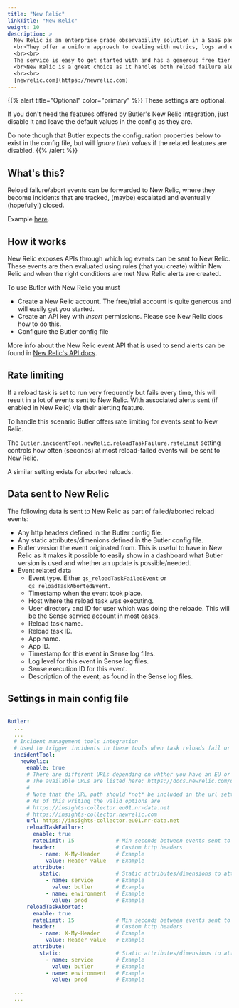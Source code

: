 ```yaml
---
title: "New Relic"
linkTitle: "New Relic"
weight: 10
description: >
  New Relic is an enterprise grade observability solution in a SaaS package. 
  <br>They offer a uniform approach to dealing with metrics, logs and events - including a basic but working alert management feature.
  <br><br>
  The service is easy to get started with and has a generous free tier that works well for testing Butler alerts.
  <br>New Relic is a great choice as it handles both reload failure alerts for the Butler tool as well as operational metrics from [Butler SOS](https://butler-sos.ptarmiganlabs.com).
  <br><br>
  [newrelic.com](https://newrelic.com)
---
```


{{% alert title="Optional" color="primary" %}}
These settings are optional.

If you don't need the features offered by Butler's New Relic integration, just disable it and leave the default values in the config as they are.

Do note though that Butler expects the configuration properties below to exist in the config file, but will *ignore their values* if the related features are disabled.
{{% /alert %}}

## What's this?

Reload failure/abort events can be forwarded to New Relic, where they become incidents that are tracked, (maybe) escalated and eventually (hopefully!) closed.

<!-- TODO -->
Example [here](/docs/examples/newrelic/).

## How it works

New Relic exposes APIs through which log events can be sent to New Relic.  
These events are then evaluated using rules (that you create) within New Relic and when the right conditions are met New Relic alerts are created.

To use Butler with New Relic you must

- Create a New Relic account.  The free/trial account is quite generous and will easily get you started.
- Create an API key with *insert* permissions. Please see New Relic docs how to do this.
- Configure the Butler config file

More info about the New Relic event API that is used to send alerts can be found in [New Relic's API docs](https://docs.newrelic.com/docs/logs/log-api/introduction-log-api).

## Rate limiting

If a reload task is set to run very frequently but fails every time, this will result in a lot of events sent to New Relic. 
With associated alerts sent (if enabled in New Relic) via their alerting feature.

To handle this scenario Butler offers rate limiting for events sent to New Relic.

The `Butler.incidentTool.newRelic.reloadTaskFailure.rateLimit` setting controls how often (seconds) at most reload-failed events will be sent to New Relic.

A similar setting exists for aborted reloads.

## Data sent to New Relic

The following data is sent to New Relic as part of failed/aborted reload events:

- Any http headers defined in the Butler config file.
- Any static attributes/dimenions defined in the Butler config file.
- Butler version the event originated from. This is useful to have in New Relic as it makes it possible to easily show in a dashboard what Butler version is used and whether an update is possible/needed.
- Event related data
  - Event type. Either `qs_reloadTaskFailedEvent` or `qs_reloadTaskAbortedEvent`.
  - Timestamp when the event took place.
  - Host where the reload task was executing.
  - User directory and ID for user which was doing the reloade. This will be the Sense service account in most cases.
  - Reload task name.
  - Reload task ID.
  - App name.
  - App ID.
  - Timestamp for this event in Sense log files.
  - Log level for this event in Sense log files.
  - Sense execution ID for this event.
  - Description of the event, as found in the Sense log files.

## Settings in main config file

```yaml
---
Butler:
  ...
  ...
  # Incident management tools integration
  # Used to trigger incidents in these tools when task reloads fail or are aborted
  incidentTool:
    newRelic:
      enable: true
      # There are different URLs depending on whther you have an EU or US region New Relic account.
      # The available URLs are listed here: https://docs.newrelic.com/docs/accounts/accounts-billing/account-setup/choose-your-data-center/
      #
      # Note that the URL path should *not* be included in the url setting below!
      # As of this writing the valid options are
      # https://insights-collector.eu01.nr-data.net
      # https://insights-collector.newrelic.com 
      url: https://insights-collector.eu01.nr-data.net
      reloadTaskFailure:
        enable: true
        rateLimit: 15             # Min seconds between events sent to New Relic for a given taskID. Defaults to 5 minutes.
        header:                   # Custom http headers
          - name: X-My-Header     # Example
            value: Header value   # Example
        attribute: 
          static:                 # Static attributes/dimensions to attach to events sent to New Relic.
            - name: service       # Example
              value: butler       # Example
            - name: environment   # Example
              value: prod         # Example
      reloadTaskAborted:
        enable: true
        rateLimit: 15             # Min seconds between events sent to New Relic for a given taskID. Defaults to 5 minutes.
        header:                   # Custom http headers
          - name: X-My-Header     # Example
            value: Header value   # Example
        attribute: 
          static:                 # Static attributes/dimensions to attach to events sent to New Relic.
            - name: service       # Example
              value: butler       # Example
            - name: environment   # Example
              value: prod         # Example

  ...
  ...
```
